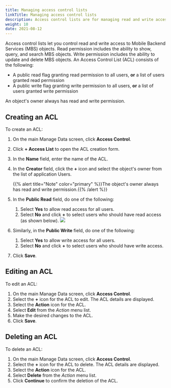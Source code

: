 ```yaml
---
title: Managing access control lists
linkTitle: Managing access control lists
description: Access control lists are for managing read and write access to Mobile Backend Services objects. 
weight: 10
date: 2021-08-12
---
```


Access control lists let you control read and write access to Mobile Backend Services (MBS) objects. Read permission includes the ability to show, query, and search MBS objects. Write permission includes the ability to update and delete MBS objects. An Access Control List (ACL) consists of the following:

* A public read flag granting read permission to all users, **or** a list of users granted read permission
* A public write flag granting write permission to all users, **or** a list of users granted write permission

An object's owner always has read and write permission.

## Creating an ACL

To create an ACL:

1. On the main Manage Data screen, click **Access Control**.
2. Click **\+ Access List** to open the ACL creation form.
3. In the **Name** field, enter the name of the ACL.
4. In the **Creator** field, click the **+** icon and select the object's owner from the list of application Users.

    {{% alert title="Note" color="primary" %}}The object's owner always has read and write permission.{{% /alert %}}

5. In the **Public Read** field, do one of the following:

    1. Select **Yes** to allow read access for all users.
    2. Select **No** and click **+** to select users who should have read access (as shown below).
        ![](/Images/access_list_latest.png)
6. Similarly, in the **Public Write** field, do one of the following:
    1. Select **Yes** to allow write access for all users.
    2. Select **No** and click **+** to select users who should have write access.
7. Click **Save**.

## Editing an ACL

To edit an ACL:

1. On the main Manage Data screen, click **Access Control**.
2. Select the **+** icon for the ACL to edit. The ACL details are displayed.
3. Select the **Action** icon for the ACL.
4. Select **Edit** from the _Action_ menu list.
5. Make the desired changes to the ACL.
6. Click **Save**.

## Deleting an ACL

To delete an ACL:

1. On the main Manage Data screen, click **Access Control**.
2. Select the **+** icon for the ACL to delete. The ACL details are displayed.
3. Select the **Action** icon for the ACL.
4. Select **Delete** from the _Action_ menu list.
5. Click **Continue** to confirm the deletion of the ACL.
